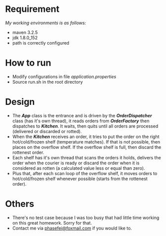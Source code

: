 # Requirement
*My working environments is as follows:*
- maven 3.2.5
- jdk 1.8.0_152
- path is correctly configured
# How to run
- Modify configurations in file *application.properties*
- Source run.sh in the root directory
# Design
- The ***App*** class is the entrance and is driven by the ***OrderDispatcher*** class (has it's own thread), it reads orders from ***OrderFactory*** then dispatches to ***Kitchen***. It waits, then quits until all orders are processed (delivered or discarded or rotted).
- When the ***Kitchen*** receives an order, it tries to put the order on the right hot/cold/frozen shelf (temperature matches). If that is not possible, then places on the overflow shelf. If the overflow shelf is full, then discard the rottenest order.
- Each shelf has it's own thread that scans the orders it holds, delivers the order when the courier is ready or discard the order when it is considered as rotten (a calculated value less or equal than zero).
- Plus that, after each scan loop of the overflow shelf, it moves orders to hot/cold/frozen shelf whenever possible (starts from the rottenest order).
# Others
- There's no test case because I was too busy that had little time working on this great homework. Sorry for that.
- Contact me via phasefei@foxmail.com if you would like to.
